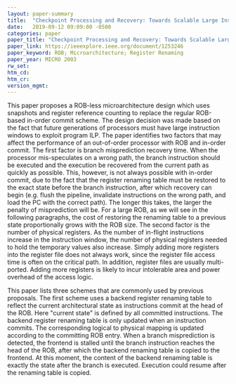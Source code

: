 ```yaml
---
layout: paper-summary
title:  "Checkpoint Processing and Recovery: Towards Scalable Large Instruction Window Processors"
date:   2019-09-12 09:09:00 -0500
categories: paper
paper_title: "Checkpoint Processing and Recovery: Towards Scalable Large Instruction Window Processors"
paper_link: https://ieeexplore.ieee.org/document/1253246
paper_keyword: ROB; Microarchitecture; Register Renaming
paper_year: MICRO 2003
rw_set: 
htm_cd: 
htm_cr: 
version_mgmt: 
---
```


This paper proposes a ROB-less microarchitecture design which uses snapshots and register reference counting to
replace the regular ROB-based in-order commit scheme. The design decision was made based on the fact that future 
generations of processors must have large instruction windows to exploit program ILP. The paper identifies two
factors that may affect the performance of an out-of-order processor with ROB and in-order commit. The first factor
is branch misprediction recovery time. When the processor mis-speculates on a wrong path, the branch instruction
should be executed and the execution be recovered from the current path as quickly as possible. This, however, is not
always possible with in-order commit, due to the fact that the register renaming table must be restored to the 
exact state before the branch instruction, after which recovery can begin (e.g. flush the pipeline, invalidate 
instructions on the wrong path, and load the PC with the correct path). The longer this takes, the larger the 
penalty of misprediction will be. For a large ROB, as we will see in the following paragraphs, the cost of restoring
the renaming table to a previous state proportionally grows with the ROB size. The second factor is the number of 
physical registers. As the number of in-flight instructions increase in the instruction window, the number of 
physical registers needed to hold the temporary values also increase. Simply adding more registers into the register file
does not always work, since the register file access time is often on the critical path. In addition, register files are 
usually multi-ported. Adding more registers is likely to incur intolerable area and power overhead of the access logic.

This paper lists three schemes that are commonly used by previous proposals. The first scheme uses a backend register 
renaming table to reflect the current architectural state as instructions commit at the head of the ROB. Here "current state"
is defined by all committed instructions. The backend register renaming table is only updated when an instruction commits. 
The corresponding logical to physical mapping is updated according to the committing ROB entry. When a branch misprediction
is detected, the frontend is stalled until the branch instruction reaches the head of the ROB, after which the 
backend renaming table is copied to the frontend. At this moment, the content of the backend renaming table is exactly
the state after the branch is executed. Execution could resume after the renaming table is copied. 


